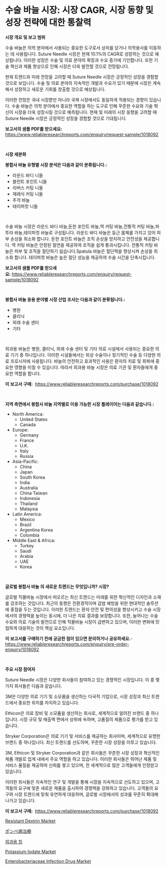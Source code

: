 <p><h1>수술 바늘 시장: 시장 CAGR, 시장 동향 및 성장 전략에 대한 통찰력</h1></p><p><strong>시장 개요 및 보고 범위</strong></p>
<p><p>수술 바늘은 의학 분야에서 사용되는 중요한 도구로서 상처를 닫거나 의학용사를 이동하는 데 사용됩니다. Suture Needle 시장은 현재 10.1%의 CAGR로 성장하는 것으로 예상됩니다. 이러한 성장은 수술 및 의료 분야의 확장과 수요 증가에 기인합니다. 또한 기술 혁신과 제품 향상으로 인해 시장은 더욱 발전할 것으로 전망됩니다.</p><p>현재 트렌드와 미래 전망을 고려할 때 Suture Needle 시장은 긍정적인 성장을 경험할 것으로 보입니다. 수술 및 의료 분야의 지속적인 개발과 수요가 있기 때문에 시장은 계속해서 성장하고 새로운 기회를 창출할 것으로 예상됩니다.</p><p>이러한 전망은 국내 시장뿐만 아니라 국제 시장에서도 동일하게 적용되는 경향이 있습니다. 수술 바늘은 의학 분야에서 중요한 역할을 하는 도구로 인해 꾸준한 수요와 기술 혁신이 시장을 더욱 성장시킬 것으로 예측됩니다. 현재 및 미래의 시장 동향을 고려할 때 Suture Needle 시장은 긍정적인 성장을 경험할 것으로 기대됩니다.</p></p>
<p><strong>보고서의 샘플 PDF를 받으세요:</strong> <a href="https://www.reliableresearchreports.com/enquiry/request-sample/1018092">https://www.reliableresearchreports.com/enquiry/request-sample/1018092</a></p>
<p>&nbsp;</p>
<p><strong>시장 세분화</strong></p>
<p><strong>봉합사 바늘 유형별 시장 분석은 다음과 같이 분류됩니다.:</strong></p>
<p><ul><li>라운드 바디 니들</li><li>블런트 포인트 니들</li><li>리버스 커팅 니들</li><li>재래식 커팅 니들</li><li>주걱 바늘</li><li>테이퍼컷 니들</li></ul></p>
<p>&nbsp;</p>
<p><p>수술 바늘 시장은 라운드 바디 바늘,둔한 포인트 바늘,역 커팅 바늘,전통적 커팅 바늘,파투라 바늘,테이퍼컷 바늘로 구성됩니다. 라운드 바디 바늘은 둥근 몸체를 가지고 있어 피부 손상을 최소화 합니다. 둔한 포인트 바늘은 조직 손상을 방지하고 안전성을 제공합니다. 역 커팅 바늘은 안정된 절연을 제공하여 조직을 쉽게 통과시킵니다. 전통적 커팅 바늘은 피부 및 조직을 절단하기 쉽습니다.Spatula 바늘은 절단력을 향상시켜 손상을 최소화 합니다. 테이퍼컷 바늘은 높은 절단 성능을 제공하여 수술 시간을 단축시킵니다.</p></p>
<p><strong>보고서의 샘플 PDF를 받으세요:</strong>&nbsp;<a href="https://www.reliableresearchreports.com/enquiry/request-sample/1018092">https://www.reliableresearchreports.com/enquiry/request-sample/1018092</a></p>
<p>&nbsp;</p>
<p><strong> 봉합사 바늘 응용 분야별 시장 산업 조사는 다음과 같이 분류됩니다.:</strong></p>
<p><ul><li>병원</li><li>클리닉</li><li>외래 수술 센터</li><li>기타</li></ul></p>
<p>&nbsp;</p>
<p><p>외과용 바늘은 병원, 클리닉, 외래 수술 센터 및 기타 의료 시설에서 사용되는 중요한 의료 기기 중 하나입니다. 이러한 시설들에서는 외상 수술이나 정기적인 수술 등 다양한 의료 프로시저에 사용됩니다. 바늘의 안전하고 효과적인 사용은 환자의 치료 및 회복에 중요한 영향을 미칠 수 있습니다. 따라서 외과용 바늘 시장은 의료 기관 및 환자들에게 중요한 역할을 합니다.</p></p>
<p><strong>이 보고서 구매:</strong>&nbsp; <a href="https://www.reliableresearchreports.com/purchase/1018092">https://www.reliableresearchreports.com/purchase/1018092</a></p>
<p>&nbsp;</p>
<p><strong>지역 측면에서 봉합사 바늘 지역별로 이용 가능한 시장 플레이어는 다음과 같습니다.:</strong></p>
<p><ul>
    <li>
        North America:
        <ul>
            <li>United States</li>
            <li>Canada</li>
        </ul>
    </li>
    <li>
        Europe:
        <ul>
            <li>Germany</li>
            <li>France</li>
            <li>U.K.</li>
            <li>Italy</li>
            <li>Russia</li>
        </ul>
    </li>
    <li>
        Asia-Pacific:
        <ul>
            <li>China</li>
            <li>Japan</li>
            <li>South Korea</li>
            <li>India</li>
            <li>Australia</li>
            <li>China Taiwan</li>
            <li>Indonesia</li>
            <li>Thailand</li>
            <li>Malaysia</li>
        </ul>
    </li>
    <li>
        Latin America:
        <ul>
            <li>Mexico</li>
            <li>Brazil</li>
            <li>Argentina Korea</li>
            <li>Colombia</li>
        </ul>
    </li>
    <li>
        Middle East & Africa:
        <ul>
            <li>Turkey</li>
            <li>Saudi</li>
            <li>Arabia</li>
            <li>UAE</li>
            <li>Korea</li>
        </ul>
    </li>
    </ul></p>
<p>&nbsp;</p>
<p><strong>글로벌 봉합사 바늘 의 새로운 트렌드는 무엇입니까? 시장?</strong></p>
<p><p>글로벌 직물바늘 시장에서 떠오르는 최신 트렌드는 미래를 위한 혁신적인 디자인과 소재를 강조하는 것입니다. 최근의 동향은 친환경적이며 감염 예방을 위한 현대적인 솔루션에 중점을 두는 것입니다. 이러한 트렌드는 환자 안전 및 편의성을 향상시키고 수술 시장에서의 경쟁력을 높이는 동시에, 더 나은 치료 결과를 보장합니다. 또한, 늘어나는 수술 수요와 의료 기술의 발전으로 인해 직물바늘 시장이 급변하고 있으며, 이러한 변화에 민첩하게 대응하는 것이 핵심 요소입니다.</p></p>
<p><strong>이 보고서를 구매하기 전에 궁금한 점이 있으면 문의하거나 공유하세요.</strong>- <a href="https://www.reliableresearchreports.com/enquiry/pre-order-enquiry/1018092">https://www.reliableresearchreports.com/enquiry/pre-order-enquiry/1018092</a></p>
<p>&nbsp;</p>
<p><strong>주요 시장 참여자</strong></p>
<p><p>Suture Needle 시장은 다양한 회사들이 참여하고 있는 경쟁적인 시장입니다. 이 중 몇 가지 회사들은 다음과 같습니다.</p><p>3M은 다양한 의료 기기 및 소모품을 생산하는 다국적 기업으로, 시장 성장과 최신 트렌드에서 중요한 위치를 차지하고 있습니다.</p><p>Ethicon은 의료 장비 및 소모품을 생산하는 회사로, 세계적으로 알려진 브랜드 중 하나입니다. 시장 규모 및 매출액 면에서 상위에 속하며, 고품질의 제품으로 평가를 받고 있습니다.</p><p>Stryker Corporation은 의료 기기 및 서비스를 제공하는 회사이며, 세계적으로 유명한 브랜드 중 하나입니다. 최신 트렌드를 선도하며, 꾸준한 시장 성장을 이루고 있습니다.</p><p>3M, Ethicon 및 Stryker Corporation과 같은 회사들은 꾸준한 시장 성장과 혁신적인 제품 개발로 업계 내에서 주요 역할을 하고 있습니다. 이러한 회사들은 뛰어난 제품 및 서비스 품질을 제공하여 신뢰를 쌓고 있으며, 전 세계적으로 많은 고객들에게 인정받고 있습니다.</p><p>이러한 회사들은 지속적인 연구 및 개발을 통해 시장을 지속적으로 선도하고 있으며, 고객들의 요구에 맞춘 새로운 제품을 출시하여 경쟁력을 강화하고 있습니다. 고객들의 요구와 시장 트렌드에 맞춰 유연하게 대응하며, 글로벌 시장에서의 성과를 꾸준히 확대해 나가고 있습니다.</p></p>
<p><strong>이 보고서 구매:</strong>&nbsp;&nbsp;<a href="https://www.reliableresearchreports.com/purchase/1018092">https://www.reliableresearchreports.com/purchase/1018092</a></p>
<p><p><a href="https://view.publitas.com/reportprime-1/resistant-dextrin-market-a-comprehensive-report-of-its-market-share-growth-trends-2024-2031/">Resistant Dextrin Market</a></p><p><a href="https://github.com/ycmtqqhvk3273/Market-Research-Report-List-1/blob/main/3325174192811.md">ポンペ病治療</a></p><p><a href="https://github.com/lkwggful07722/Market-Research-Report-List-1/blob/main/2316652192536.md">외과용 칩</a></p><p><a href="https://github.com/ashepherd82/Market-Research-Report-List-3/blob/main/potassium-iodate-market.md">Potassium Iodate Market</a></p><p><a href="https://issuu.com/reportprime-2/docs/enterobacteriaceae-infection-drug-market-size-2030">Enterobacteriaceae Infection Drug Market</a></p></p>
